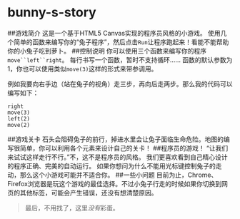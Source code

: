 bunny-s-story
=============

##游戏简介
这是一个基于HTML5 Canvas实现的程序员风格的小游戏。
使用几个简单的函数来编写你的“兔子程序”，然后点击`Run`让程序跑起来！看能不能帮助你的小兔子吃到萝卜。
##控制说明
你可以使用三个函数来编写你的程序`move``left``right`。
每行书写一个函数，暂时不支持循环……
函数的默认参数为1，你也可以使用类似`move(3)`这样的形式来带参调用。

例如我要向右手边（站在兔子的视角）走三步，再向后走两步。那么我的代码可以编写如下：

    right
    move(3)
    left(2)
    move(2)

##游戏关卡
石头会阻碍兔子的前行，掉进水里会让兔子面临生命危险。地图的编写很简单，你可以利用各个元素来设计自己的关卡！
##程序员的游戏！
“让我们来试试这样走行不行。”不，这不是程序员的风格。
我们更喜欢看到自己精心设计的程序正确、完美的自动运行。
如果你想问为什么不能用光标键控制兔子的走动，那么这个小游戏可能并不适合你。
##一些小问题
目前为止，Chrome、Firefox浏览器是玩这个游戏的最佳选择。不过小兔子行走的时候如果你切换到网页的其他标签，可能会产生错误，还没有想清楚原因。

>最后，不用找了，这里*没有*彩蛋。
